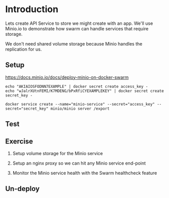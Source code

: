 # Introduction

Lets create API Service to store we might create with an app.  We'll use Minio.io to demonstrate how swarm can handle services that require storage.

We don't need shared volume storage because Minio handles the replication for us.

## Setup

https://docs.minio.io/docs/deploy-minio-on-docker-swarm

```
echo "AKIAIOSFODNN7EXAMPLE" | docker secret create access_key -
echo "wJalrXUtnFEMI/K7MDENG/bPxRfiCYEXAMPLEKEY" | docker secret create secret_key -
```

```
docker service create --name="minio-service" --secret="access_key" --secret="secret_key" minio/minio server /export
```


## Test

## Exercise

1. Setup volume storage for the Minio service

1. Setup an nginx proxy so we can hit any Minio service end-point

1. Monitor the Minio service health with the Swarm healthcheck feature

## Un-deploy
